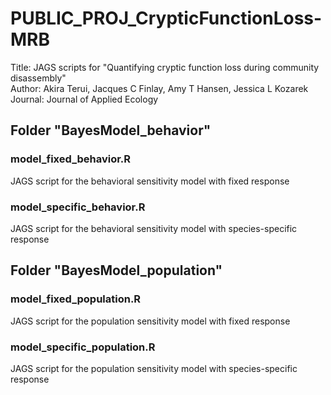 # PUBLIC_PROJ_CrypticFunctionLoss-MRB
 Title: JAGS scripts for "Quantifying cryptic function loss during community disassembly"  
 Author: Akira Terui, Jacques C Finlay, Amy T Hansen, Jessica L Kozarek  
 Journal: Journal of Applied Ecology  

## Folder "BayesModel_behavior"
### model_fixed_behavior.R
JAGS script for the behavioral sensitivity model with fixed response
### model_specific_behavior.R
JAGS script for the behavioral sensitivity model with species-specific response

## Folder "BayesModel_population"
### model_fixed_population.R
JAGS script for the population sensitivity model with fixed response
### model_specific_population.R
JAGS script for the population sensitivity model with species-specific response
